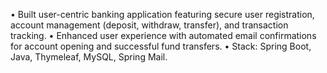 •	Built user-centric banking application featuring secure user registration, account management (deposit, withdraw, transfer), and transaction tracking.
•	 Enhanced user experience with automated email confirmations for account opening and successful fund transfers.
•	 Stack: Spring Boot, Java, Thymeleaf, MySQL, Spring Mail.
